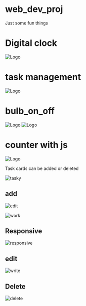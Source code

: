 # web_dev_proj
Just some fun things

# Digital clock
![Logo](https://user-images.githubusercontent.com/84318379/216958780-61e6a162-4cd6-4f9b-8c60-584f693892db.png)

# task management
![Logo](https://user-images.githubusercontent.com/84318379/218293392-31e8a2c2-71d0-4eb1-8e62-263995d1e040.png)

# bulb_on_off
![Logo](https://user-images.githubusercontent.com/84318379/216959857-cc91c0da-32b1-4b1d-8ca9-0b712decadea.png)
![Logo](https://user-images.githubusercontent.com/84318379/216960041-593dedc4-931f-4330-a21d-c7fec9c1bc80.png)

# counter with js
![Logo](https://user-images.githubusercontent.com/84318379/216959676-17e22a0b-855b-4f24-b79f-df49f729bc98.png)

Task cards can be added or deleted

![tasky](https://user-images.githubusercontent.com/84318379/137151373-a80f0da1-3515-42c7-b6c7-4d550c025fbe.png)


 add
----
![edit](https://user-images.githubusercontent.com/84318379/137151717-ef525fd5-0a19-4d00-a963-da808f31efbe.png)

![work](https://user-images.githubusercontent.com/84318379/137151885-006f0691-ae86-4f6f-887f-7bdd5c8cd8a8.png)

 Responsive
----------

![responsive](https://user-images.githubusercontent.com/84318379/137152097-2bddb0be-18c5-4c39-bc3b-80a655df4b90.png)

edit
-----
![write](https://user-images.githubusercontent.com/84318379/137152268-bcb53802-1fe5-4dad-8ab8-2a1cc50c7515.png)

Delete
-----
![delete](https://user-images.githubusercontent.com/84318379/137152414-27d0b721-2fca-472f-aa03-ddac881761a2.png)
